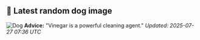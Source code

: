 ## 🐶 Latest random dog image
![Dog](https://images.dog.ceo/breeds/beagle/n02088364_13477.jpg)
**Advice:** "Vinegar is a powerful cleaning agent."
*Updated: 2025-07-27 07:36 UTC*
